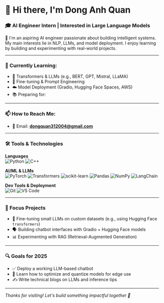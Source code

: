# 👋 Hi there, I'm Dong Anh Quan

### 🎓 AI Engineer Intern | Interested in Large Language Models

🚀 I'm an aspiring AI engineer passionate about building intelligent systems. My main interests lie in NLP, LLMs, and model deployment. I enjoy learning by building and experimenting with real-world projects.

---

### 🌱 Currently Learning:
- 🤖 Transformers & LLMs (e.g., BERT, GPT, Mistral, LLaMA)
- 🧠 Fine-tuning & Prompt Engineering
- ☁️ Model Deployment (Gradio, Hugging Face Spaces, AWS)
- 📚 Preparing for: 

---

### 📫 How to Reach Me:
- 📧 Email: **dongquan312004@gmail.com**

---

### 🛠️ Tools & Technologies

**Languages**  
![Python](https://img.shields.io/badge/-Python-black?style=flat-square&logo=python)
![C++](https://img.shields.io/badge/-C++-black?style=flat-square&logo=cplusplus)

**AI/ML & LLMs**  
![PyTorch](https://img.shields.io/badge/-PyTorch-black?style=flat-square&logo=pytorch)
![Transformers](https://img.shields.io/badge/-Transformers-black?style=flat-square&logo=huggingface)
![scikit-learn](https://img.shields.io/badge/-Scikit--learn-black?style=flat-square&logo=scikit-learn)
![Pandas](https://img.shields.io/badge/-Pandas-black?style=flat-square&logo=pandas)
![NumPy](https://img.shields.io/badge/-NumPy-black?style=flat-square&logo=numpy)
![LangChain](https://img.shields.io/badge/-LangChain-black?style=flat-square)

**Dev Tools & Deployment**  
![Git](https://img.shields.io/badge/-Git-black?style=flat-square&logo=git)
![VS Code](https://img.shields.io/badge/-VSCode-black?style=flat-square&logo=visual-studio-code)

---

### 🧠 Focus Projects
- 📝 Fine-tuning small LLMs on custom datasets (e.g., using Hugging Face `transformers`)
- 🗣️ Building chatbot interfaces with Gradio + Hugging Face models
- 📊 Experimenting with RAG (Retrieval-Augmented Generation)

---

### 🔍 Goals for 2025
- ✅ Deploy a working LLM-based chatbot
- 🔬 Learn how to optimize and quantize models for edge use
- ✍️ Write technical blogs on LLMs and inference tips

---

*Thanks for visiting! Let's build something impactful together 🤝*
